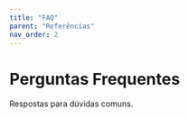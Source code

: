 ```yaml
---
title: "FAQ"
parent: "Referências"
nav_order: 2
---
```

# Perguntas Frequentes
Respostas para dúvidas comuns.
